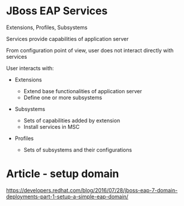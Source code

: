 # JBoss EAP Services
Extensions, Profiles, Subsystems

Services provide capabilities of application server

From configuration point of view, user does not interact directly with services

 User interacts with:

* Extensions
	* Extend base functionalities of application server
   * Define one or more subsystems

* Subsystems
	* Sets of capabilities added by extension
	* Install services in MSC

* Profiles
	* Sets of subsystems and their configurations


# Article - setup domain

https://developers.redhat.com/blog/2016/07/28/jboss-eap-7-domain-deployments-part-1-setup-a-simple-eap-domain/
